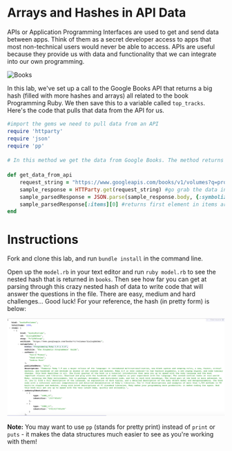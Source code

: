 
    
# Arrays and Hashes in API Data

APIs or Application Programming Interfaces are used to get and send data between apps. Think of them as a secret developer access to apps that most non-technical users would never be able to access. APIs are useful because they provide us with data and functionality that we can integrate into our own programming.

![Books](https://i.ebayimg.com/images/g/l6IAAOxyUrZS64di/s-l400.jpg)

In this lab, we've set up a call to the Google Books API that returns a big hash (filled with more hashes and arrays) all related to the book Programming Ruby. We then save this to a variable called `top_tracks`. Here's the code that pulls that data from the API for us.

```ruby
#import the gems we need to pull data from an API
require 'httparty'
require 'json'
require 'pp'

# In this method we get the data from Google Books. The method returns data for the first book.

def get_data_from_api
	request_string = "https://www.googleapis.com/books/v1/volumes?q=programming+ruby" #creates a url to access API data
	sample_response = HTTParty.get(request_string) #go grab the data in the portal
	sample_parsedResponse = JSON.parse(sample_response.body, {:symbolize_names => true}) #makes data easy to read
	sample_parsedResponse[:items][0] #returns first element in items array
end
```

# Instructions

Fork and clone this lab, and run `bundle install` in the command line.

Open up the `model.rb` in your text editor and run `ruby model.rb` to see the nested hash that is returned in `books`. Then see how far you can get at parsing through this crazy nested hash of data to write code that will answer the questions in the file. There are easy, medium and hard challenges... Good luck! For your reference, the hash (in pretty form) is below:

![Book Hash](pretty-hash.png)

**Note:** You may want to use `pp` (stands for pretty print) instead of `print` or `puts` - it makes the data structures much easier to see as you're working with them!

